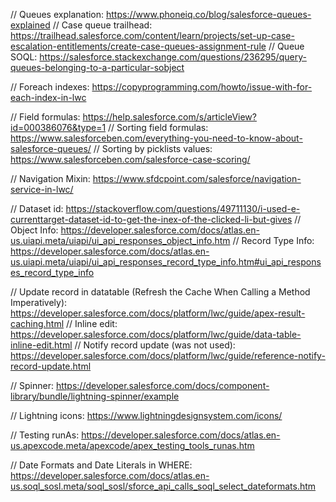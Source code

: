 // Queues explanation: https://www.phoneiq.co/blog/salesforce-queues-explained
// Case queue trailhead: https://trailhead.salesforce.com/content/learn/projects/set-up-case-escalation-entitlements/create-case-queues-assignment-rule
// Queue SOQL: https://salesforce.stackexchange.com/questions/236295/query-queues-belonging-to-a-particular-sobject

// Foreach indexes: https://copyprogramming.com/howto/issue-with-for-each-index-in-lwc

// Field formulas: https://help.salesforce.com/s/articleView?id=000386076&type=1
// Sorting field formulas: https://www.salesforceben.com/everything-you-need-to-know-about-salesforce-queues/
// Sorting by picklists values: https://www.salesforceben.com/salesforce-case-scoring/

// Navigation Mixin: https://www.sfdcpoint.com/salesforce/navigation-service-in-lwc/

// Dataset id: https://stackoverflow.com/questions/49711130/i-used-e-currenttarget-dataset-id-to-get-the-inex-of-the-clicked-li-but-gives
// Object Info: https://developer.salesforce.com/docs/atlas.en-us.uiapi.meta/uiapi/ui_api_responses_object_info.htm
// Record Type Info: https://developer.salesforce.com/docs/atlas.en-us.uiapi.meta/uiapi/ui_api_responses_record_type_info.htm#ui_api_responses_record_type_info

// Update record in datatable (Refresh the Cache When Calling a Method Imperatively): https://developer.salesforce.com/docs/platform/lwc/guide/apex-result-caching.html
// Inline edit: https://developer.salesforce.com/docs/platform/lwc/guide/data-table-inline-edit.html
// Notify record update (was not used): https://developer.salesforce.com/docs/platform/lwc/guide/reference-notify-record-update.html

// Spinner: https://developer.salesforce.com/docs/component-library/bundle/lightning-spinner/example

// Lightning icons: https://www.lightningdesignsystem.com/icons/

// Testing runAs: https://developer.salesforce.com/docs/atlas.en-us.apexcode.meta/apexcode/apex_testing_tools_runas.htm

// Date Formats and Date Literals in WHERE: https://developer.salesforce.com/docs/atlas.en-us.soql_sosl.meta/soql_sosl/sforce_api_calls_soql_select_dateformats.htm